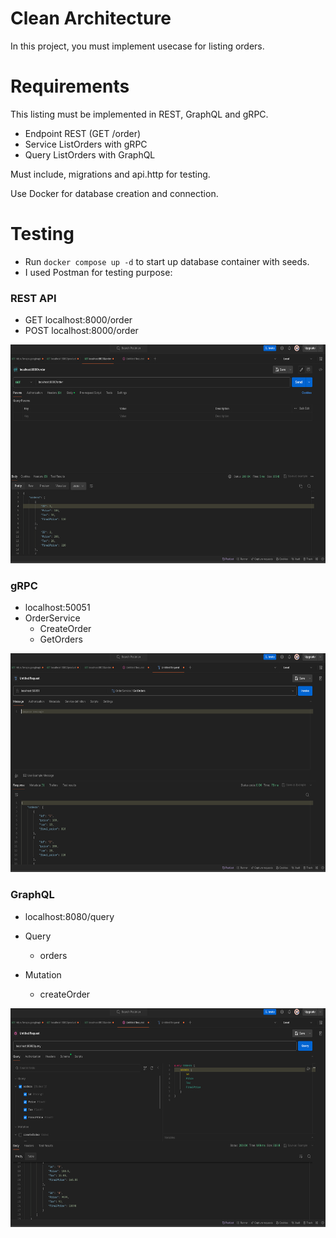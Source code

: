 # Clean Architecture

In this project, you must implement usecase for listing orders.

# Requirements

This listing must be implemented in REST, GraphQL and gRPC.

- Endpoint REST (GET /order)
- Service ListOrders with gRPC
- Query ListOrders with GraphQL

Must include, migrations and api.http for testing.

Use Docker for database creation and connection.

# Testing

- Run `docker compose up -d` to start up database container with seeds.
- I used Postman for testing purpose:

### REST API

- GET localhost:8000/order
- POST localhost:8000/order

<img src="assets/rest.png" width="700" height="350">

### gRPC

- localhost:50051
- OrderService
  - CreateOrder
  - GetOrders

<img src="assets/grpc.png" width="700" height="350">

### GraphQL

- localhost:8080/query

- Query

  - orders

- Mutation
  - createOrder

<img src="assets/graphql.png" width="700" height="350">
